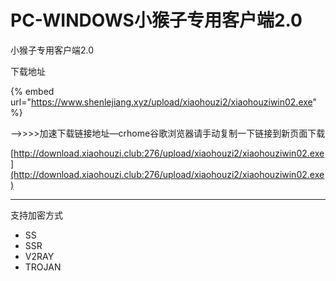 # PC-WINDOWS小猴子专用客户端2.0

小猴子专用客户端2.0

下载地址

{% embed url="https://www.shenlejiang.xyz/upload/xiaohouzi2/xiaohouziwin02.exe" %}

—->>>>加速下载链接地址—crhome谷歌浏览器请手动复制一下链接到新页面下载

[http://download.xiaohouzi.club:276/upload/xiaohouzi2/xiaohouziwin02.exe](http://download.xiaohouzi.club:276/upload/xiaohouzi2/xiaohouziwin02.exe)

***

支持加密方式

* SS
* SSR
* V2RAY
* TROJAN

<img src="https://www.shenlejiang.xyz/wp-content/uploads/2020/04/12323.png" alt="" data-size="original">

<img src="https://www.shenlejiang.xyz/wp-content/uploads/2022/05/QQ%E5%9B%BE%E7%89%8720220502182425-1024x740.png" alt="" data-size="original">

<img src="https://www.shenlejiang.xyz/wp-content/uploads/2022/05/QQ%E5%9B%BE%E7%89%8720220502181431-1024x745.png" alt="" data-size="original">
